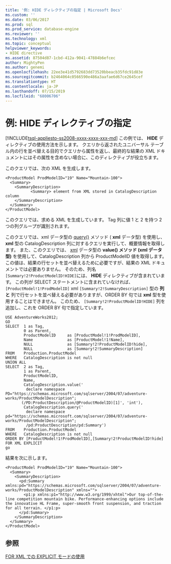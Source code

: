 ```yaml
---
title: '例: HIDE ディレクティブの指定 | Microsoft Docs'
ms.custom: ''
ms.date: 03/06/2017
ms.prod: sql
ms.prod_service: database-engine
ms.reviewer: ''
ms.technology: xml
ms.topic: conceptual
helpviewer_keywords:
- HIDE directive
ms.assetid: 87504d87-1cbd-412a-9041-47884b6efcec
author: MightyPen
ms.author: genemi
ms.openlocfilehash: 22ee3e41d5792683dd73520bbeacb35fdc91d83e
ms.sourcegitcommit: b2464064c0566590e486a3aafae6d67ce2645cef
ms.translationtype: HT
ms.contentlocale: ja-JP
ms.lasthandoff: 07/15/2019
ms.locfileid: "68006706"
---
```

# <a name="example-specifying-the-hide-directive"></a>例: HIDE ディレクティブの指定
[!INCLUDE[tsql-appliesto-ss2008-xxxx-xxxx-xxx-md](../../includes/tsql-appliesto-ss2008-xxxx-xxxx-xxx-md.md)]
  この例では、 **HIDE** ディレクティブの使用方法を示します。 クエリから返されたユニバーサル テーブル内の行を並べ替える目的でクエリから属性を返し、最終的な結果の XML ドキュメントにはその属性を含めない場合に、このディレクティブが役立ちます。  
  
 このクエリでは、次の XML を生成します。  
  
```  
<ProductModel ProdModelID="19" Name="Mountain-100">  
  <Summary>  
    <SummaryDescription>  
           <Summary> element from XML stored in CatalogDescription column  
    </SummaryDescription>  
  </Summary>  
</ProductModel>  
```  
  
 このクエリでは、求める XML を生成しています。 Tag 列に値 1 と 2 を持つ 2 つの列グループが識別されます。  
  
 このクエリでは、xml データ型の [query()](../../t-sql/xml/query-method-xml-data-type.md) メソッド ( **xml** データ型) を使用し、 **xml** 型の CatalogDescription 列に対するクエリを実行して、概要情報を取得します。 また、このクエリでは、 [xml](../../t-sql/xml/value-method-xml-data-type.md) データ型の **value() メソッド (xml データ型)** を使用して、CatalogDescription 列から ProductModelID 値を取得します。 この値は、結果の行セットを並べ替えるために必要ですが、結果の XML ドキュメントでは必要ありません。 そのため、列名 `[Summary!2!ProductModelID!HIDE]`には、 **HIDE** ディレクティブが含まれています。 この列が SELECT ステートメントに含まれていなければ、 `[ProductModel!1!ProdModelID]` xml `[Summary!2!SummaryDescription]` 型の **列と** 列で行セットを並べ替える必要がありますが、ORDER BY 句では **xml** 型を使用することはできません。 このため、 `[Summary!2!ProductModelID!HIDE]` 列を追加し、これを ORDER BY 句で指定しています。  
  
```  
USE AdventureWorks2012;  
GO  
SELECT  1 as Tag,  
        0 as Parent,  
        ProductModelID     as [ProductModel!1!ProdModelID],  
        Name               as [ProductModel!1!Name],  
        NULL               as [Summary!2!ProductModelID!hide],  
        NULL               as [Summary!2!SummaryDescription]  
FROM    Production.ProductModel  
WHERE   CatalogDescription is not null  
UNION ALL  
SELECT  2 as Tag,  
        1 as Parent,  
        ProductModelID,  
        Name,  
        CatalogDescription.value('  
         declare namespace PD="https://schemas.microsoft.com/sqlserver/2004/07/adventure-works/ProductModelDescription";  
       (/PD:ProductDescription/@ProductModelID)[1]', 'int'),  
        CatalogDescription.query('  
         declare namespace pd="https://schemas.microsoft.com/sqlserver/2004/07/adventure-works/ProductModelDescription";  
         /pd:ProductDescription/pd:Summary')  
FROM    Production.ProductModel  
WHERE   CatalogDescription is not null  
ORDER BY [ProductModel!1!ProdModelID],[Summary!2!ProductModelID!hide]  
FOR XML EXPLICIT  
go  
```  
  
 結果を次に示します。  
  
```  
<ProductModel ProdModelID="19" Name="Mountain-100">  
  <Summary>  
    <SummaryDescription>  
      <pd:Summary xmlns:pd="https://schemas.microsoft.com/sqlserver/2004/07/adventure-works/ProductModelDescription" xmlns="">  
        <p1:p xmlns:p1="http://www.w3.org/1999/xhtml">Our top-of-the-line competition mountain bike. Performance-enhancing options include the innovative HL Frame, super-smooth front suspension, and traction for all terrain. </p1:p>  
      </pd:Summary>  
    </SummaryDescription>  
  </Summary>  
</ProductModel>  
```  
  
## <a name="see-also"></a>参照  
 [FOR XML での EXPLICIT モードの使用](../../relational-databases/xml/use-explicit-mode-with-for-xml.md)  
  
  
